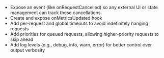 - Expose an event (like onRequestCancelled) so any external UI or state management can track these cancellations
- Create and expose onMetricsUpdated hook
- Add per-request and global timeouts to avoid indefinitely hanging requests
- Add priorities for queued requests, allowing higher-priority requests to skip ahead
- Add log levels (e.g., debug, info, warn, error) for better control over output verbosity